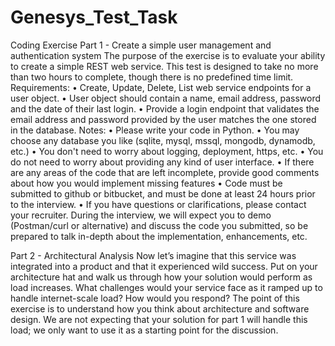 # Genesys_Test_Task
Coding Exercise
Part 1 - Create a simple user management and authentication system
The purpose of the exercise is to evaluate your ability to create a simple REST web service. This test is designed
to take no more than two hours to complete, though there is no predefined time limit.
Requirements:
• Create, Update, Delete, List web service endpoints for a user object.
• User object should contain a name, email address, password and the date of their last login.
• Provide a login endpoint that validates the email address and password provided by the user
matches the one stored in the database.
Notes:
• Please write your code in Python.
• You may choose any database you like (sqlite, mysql, mssql, mongodb, dynamodb, etc.)
• You don't need to worry about logging, deployment, https, etc.
• You do not need to worry about providing any kind of user interface.
• If there are any areas of the code that are left incomplete, provide good comments about how
you would implement missing features
• Code must be submitted to github or bitbucket, and must be done at least 24 hours prior to the interview.
• If you have questions or clarifications, please contact your recruiter.
During the interview, we will expect you to demo (Postman/curl or alternative) and discuss the code you submitted, so be prepared to talk in-depth about the implementation, enhancements, etc.

Part 2 - Architectural Analysis
Now let’s imagine that this service was integrated into a product and that it experienced wild
success. Put on your architecture hat and walk us through how your solution would perform as load
increases. What challenges would your service face as it ramped up to handle internet-scale load? How
would you respond?
The point of this exercise is to understand how you think about architecture and software design. We
are not expecting that your solution for part 1 will handle this load; we only want to use it as a starting
point for the discussion.
